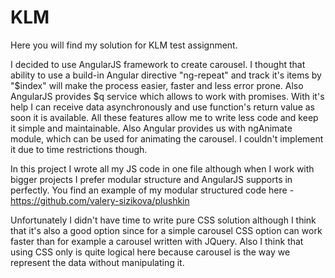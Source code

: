 # KLM

Here you will find my solution for KLM test assignment.

I decided to use AngularJS framework to create carousel. I thought that ability to use a build-in Angular directive "ng-repeat" and track it's items by "$index" will make the process easier, faster and less error prone. Also AngularJS provides $q service which allows to work with promises. With it's help I can receive data asynchronously and use function's return value as soon it is available. All these features allow me to write less code and keep it simple and maintainable. Also Angular provides us with ngAnimate module, which can be used for animating the carousel. I couldn't implement it due to time restrictions though.

In this project I wrote all my JS code in one file although when I work with bigger projects I prefer modular structure and AngularJS supports in perfectly. You find an example of my modular structured code here - https://github.com/valery-sizikova/plushkin

Unfortunately I didn't have time to write pure CSS solution although I think that it's also a good option since for a simple carousel CSS option can work faster than for example a carousel written with JQuery. Also I think that using CSS only is quite logical here because carousel is the way we represent the data without manipulating it.

